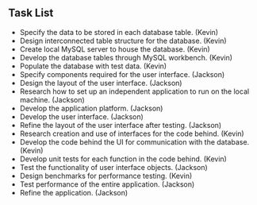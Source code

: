 ## Task List

- Specify the data to be stored in each database table. (Kevin)
- Design interconnected table structure for the database. (Kevin)
- Create local MySQL server to house the database. (Kevin)
- Develop the database tables through MySQL workbench. (Kevin)
- Populate the database with test data. (Kevin)
- Specify components required for the user interface. (Jackson)
- Design the layout of the user interface. (Jackson)
- Research how to set up an independent application to run on the local machine. (Jackson)
- Develop the application platform. (Jackson)
- Develop the user interface. (Jackson)
- Refine the layout of the user interface after testing. (Jackson)
- Research creation and use of interfaces for the code behind. (Kevin)
- Develop the code behind the UI for communication with the database. (Kevin)
- Develop unit tests for each function in the code behind. (Kevin)
- Test the functionality of user interface objects. (Jackson)
- Design benchmarks for performance testing. (Kevin)
- Test performance of the entire application. (Jackson)
- Refine the application. (Jackson)

